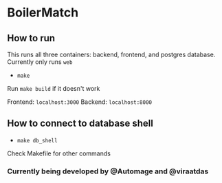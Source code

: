 # BoilerMatch

## How to run 
This runs all three containers: backend, frontend, and postgres database. Currently only runs `web`
- `make` 

Run `make build` if it doesn't work

Frontend: `localhost:3000`
Backend: `localhost:8000`

## How to connect to database shell
- `make db_shell` 


Check Makefile for other commands

### Currently being developed by @Automage and @viraatdas
